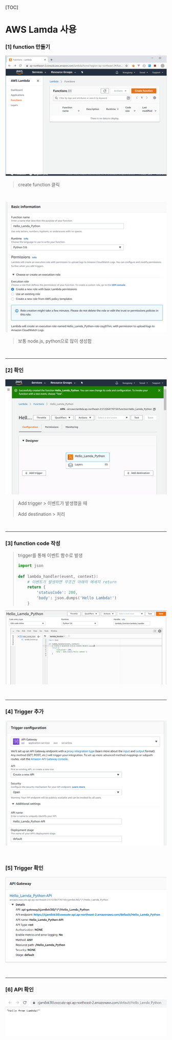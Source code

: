 [TOC]

# AWS Lamda 사용

### [1] function 만들기

![1578730435261](assets/1578730435261.png)

> create function 클릭

<br>

![1578730497146](assets/1578730497146.png)

> 보통 node.js, python으로 많이 생성함

<br>

---

### [2] 확인

![1578730547558](assets/1578730547558.png)

> Add trigger > 이벤트가 발생했을 때 
>
> Add destination > 처리

<br>

---

### [3] function code 작성

> trigger를 통해 이벤트 함수로 발생
>
> ```python
> import json
> 
> def lambda_handler(event, context):
>     # 이벤트가 발생하면 무조건 아래의 메세지 return
>     return {
>         'statusCode': 200,
>         'body': json.dumps('Hello Lambda!')
>     }
> ```

![1578730700255](assets/1578730700255.png)

<br>

---

### [4] Trigger 추가

![1578730774319](assets/1578730774319.png)

<br>

### [5] Trigger 확인

![1578730800337](assets/1578730800337.png)

<br>

---

### [6] API 확인

![1578730817674](assets/1578730817674.png)









